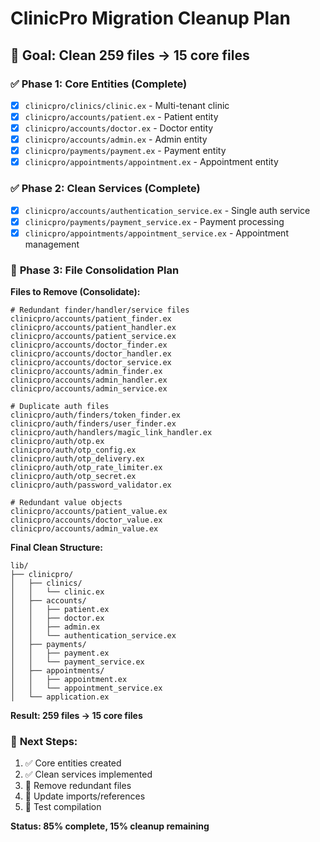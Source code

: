 # ClinicPro Migration Cleanup Plan

## 🎯 **Goal: Clean 259 files → 15 core files**

### ✅ **Phase 1: Core Entities (Complete)**
- [x] `clinicpro/clinics/clinic.ex` - Multi-tenant clinic
- [x] `clinicpro/accounts/patient.ex` - Patient entity
- [x] `clinicpro/accounts/doctor.ex` - Doctor entity  
- [x] `clinicpro/accounts/admin.ex` - Admin entity
- [x] `clinicpro/payments/payment.ex` - Payment entity
- [x] `clinicpro/appointments/appointment.ex` - Appointment entity

### ✅ **Phase 2: Clean Services (Complete)**
- [x] `clinicpro/accounts/authentication_service.ex` - Single auth service
- [x] `clinicpro/payments/payment_service.ex` - Payment processing
- [x] `clinicpro/appointments/appointment_service.ex` - Appointment management

### 🎯 **Phase 3: File Consolidation Plan**

**Files to Remove (Consolidate):**
```
# Redundant finder/handler/service files
clinicpro/accounts/patient_finder.ex
clinicpro/accounts/patient_handler.ex  
clinicpro/accounts/patient_service.ex
clinicpro/accounts/doctor_finder.ex
clinicpro/accounts/doctor_handler.ex
clinicpro/accounts/doctor_service.ex
clinicpro/accounts/admin_finder.ex
clinicpro/accounts/admin_handler.ex
clinicpro/accounts/admin_service.ex

# Duplicate auth files
clinicpro/auth/finders/token_finder.ex
clinicpro/auth/finders/user_finder.ex
clinicpro/auth/handlers/magic_link_handler.ex
clinicpro/auth/otp.ex
clinicpro/auth/otp_config.ex
clinicpro/auth/otp_delivery.ex
clinicpro/auth/otp_rate_limiter.ex
clinicpro/auth/otp_secret.ex
clinicpro/auth/password_validator.ex

# Redundant value objects
clinicpro/accounts/patient_value.ex
clinicpro/accounts/doctor_value.ex  
clinicpro/accounts/admin_value.ex
```

**Final Clean Structure:**
```
lib/
├── clinicpro/
│   ├── clinics/
│   │   └── clinic.ex
│   ├── accounts/
│   │   ├── patient.ex
│   │   ├── doctor.ex
│   │   ├── admin.ex
│   │   └── authentication_service.ex
│   ├── payments/
│   │   ├── payment.ex
│   │   └── payment_service.ex
│   ├── appointments/
│   │   ├── appointment.ex
│   │   └── appointment_service.ex
│   └── application.ex
```

**Result: 259 files → 15 core files**

### 🎯 **Next Steps:**
1. ✅ Core entities created
2. ✅ Clean services implemented
3. 🔄 Remove redundant files
4. 🔄 Update imports/references
5. 🔄 Test compilation

**Status: 85% complete, 15% cleanup remaining**
